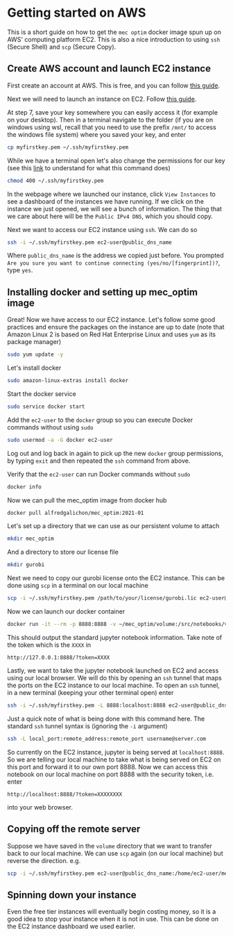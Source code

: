 # Getting started on AWS

This is a short guide on how to get the `mec optim` docker image spun up on AWS' computing platform EC2. This is also a nice introduction to using `ssh` (Secure Shell) and `scp` (Secure Copy).

## Create AWS account and launch EC2 instance

First create an account at AWS. This is free, and you can follow [this guide](https://aws.amazon.com/premiumsupport/knowledge-center/create-and-activate-aws-account/).

Next we will need to launch an instance on EC2. Follow [this guide](https://docs.aws.amazon.com/quickstarts/latest/vmlaunch/step-1-launch-instance.html).

At step 7, save your key somewhere you can easily access it (for example on your desktop). Then in a terminal navigate to the folder (if you are on windows using wsl, recall that you need to use the prefix `/mnt/` to access the windows file system) where you saved your key, and enter 

```bash
cp myfirstkey.pem ~/.ssh/myfirstkey.pem
```

While we have a terminal open let's also change the permissions for our key (see this [link](https://chmodcommand.com/chmod-400/) to understand for what this command does)

```bash
chmod 400 ~/.ssh/myfirstkey.pem
```

In the webpage where we launched our instance, click `View Instances` to see a dashboard of the instances we have running. If we click on the instance we just opened, we will see a bunch of information. The thing that we care about here will be the `Public IPv4 DNS`, which you should copy.

Next we want to access our EC2 instance using `ssh`. We can do so 

```bash
ssh -i ~/.ssh/myfirstkey.pem ec2-user@public_dns_name
```

Where `public_dns_name` is the address we copied just before. You prompted `Are you sure you want to continue connecting (yes/no/[fingerprint])?`, type `yes`.

## Installing docker and setting up mec_optim image

Great! Now we have access to our EC2 instance. Let's follow some good practices and ensure the packages on the instance are up to date (note that Amazon Linux 2 is based on Red Hat Enterprise Linux and uses `yum` as its package manager)

```bash
sudo yum update -y
```

Let's install docker

```bash 
sudo amazon-linux-extras install docker
```

Start the docker service

```bash
sudo service docker start
```

Add the `ec2-user` to the `docker` group so you can execute Docker commands without using `sudo`                                       

```bash
sudo usermod -a -G docker ec2-user
```

Log out and log back in again to pick up the new `docker` group permissions, by typing `exit` and then repeated the `ssh` command from above. 

Verify that the `ec2-user` can run Docker commands without `sudo`                                     

```bash
docker info
```

Now we can pull the mec_optim image from docker hub

```bash
docker pull alfredgalichon/mec_optim:2021-01
```

Let's set up a directory that we can use as our persistent volume to attach

```bash
mkdir mec_optim
```

And a directory to store our license file

```bash
mkdir gurobi
```

Next we need to copy our gurobi license onto the EC2 instance. This can be done using `scp` in a terminal on our local machine 

```bash
scp -i ~/.ssh/myfirstkey.pem /path/to/your/license/gurobi.lic ec2-user@public_dns_name:/home/ec2-user/gurobi/gurobi.lic
```

Now we can launch our docker container 

```bash
docker run -it --rm -p 8888:8888 -v ~/mec_optim/volume:/src/notebooks/volume -v ~/gurobi/:/opt/gurobi/gurobi/ alfredgalichon/mec_optim:2021-01
```

This should output the standard jupyter notebook information. Take note of the token which is the `XXXX` in 

```
http://127.0.0.1:8888/?token=XXXX
```

Lastly, we want to take the jupyter notebook launched on EC2 and access using our local browser. We will do this by opening an `ssh` tunnel that maps the ports on the EC2 instance to our local machine. To open an `ssh` tunnel, in a new terminal (keeping your other terminal open) enter

 ```bash
ssh -i ~/.ssh/myfirstkey.pem -L 8888:localhost:8888 ec2-user@public_dns_name
 ```

Just a quick note of what is being done with this command here. The standard `ssh` tunnel syntax is (ignoring the `-i` argument)

```bash
ssh -L local_port:remote_address:remote_port username@server.com
```

So currently on the EC2 instance, jupyter is being served at `localhost:8888`.  So we are telling our local machine to take what is being served on EC2 on this port and forward it to our own port 8888. Now we can access this notebook on our local machine on port 8888 with the security token, i.e. enter

```
http://localhost:8888/?token=XXXXXXXX
```

into your web browser.

## Copying off the remote server

Suppose we have saved in the `volume` directory that we want to transfer back to our local machine. We can use `scp` again (on our local machine) but reverse the direction. e.g.

```bash
scp -i ~/.ssh/myfirstkey.pem ec2-user@public_dns_name:/home/ec2-user/mec_optim/volume/yourfile /path/to/whatever
```

## Spinning down your instance

Even the free tier instances will eventually begin costing money, so it is a good idea to stop your instance when it is not in use. This can be done on the EC2 instance dashboard we used earlier.